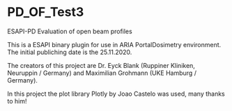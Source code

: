 # PD_OF_Test3
ESAPI-PD Evaluation of open beam profiles

This is a ESAPI binary plugin for use in ARIA PortalDosimetry environment.
The initial publiching date is the 25.11.2020.

The creators of this project are Dr. Eyck Blank (Ruppiner Kliniken, Neuruppin / Germany)
and Maximilian Grohmann (UKE Hamburg / Germany).

In this project the plot library Plotly by Joao Castelo was used, many thanks to him!

